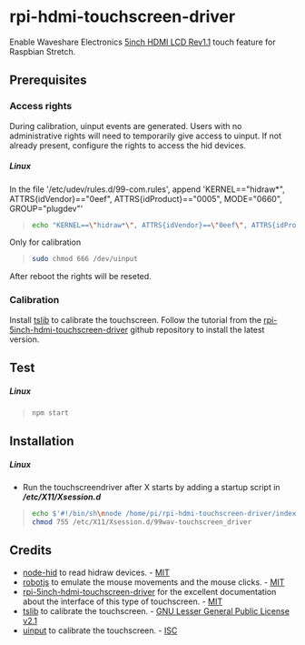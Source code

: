 # rpi-hdmi-touchscreen-driver
Enable Waveshare Electronics [5inch HDMI LCD Rev1.1](https://www.waveshare.com/wiki/5inch_HDMI_LCD_(B)) touch feature for Raspbian Stretch.

## Prerequisites

### Access rights

During calibration, uinput events are generated. Users with no administrative rights will need to temporarily give access to uinput.
If not already present, configure the rights to access the hid devices.

##### Linux
In the file '/etc/udev/rules.d/99-com.rules', append 'KERNEL=="hidraw*", ATTRS{idVendor}=="0eef", ATTRS{idProduct}=="0005", MODE="0660", GROUP="plugdev"'
>```bash
>echo "KERNEL==\"hidraw*\", ATTRS{idVendor}==\"0eef\", ATTRS{idProduct}==\"0005\", MODE=\"0660\", GROUP=\"plugdev\"" >> /etc/udev/rules.d/99-com.rules
>```

Only for calibration
>```bash
>sudo chmod 666 /dev/uinput
>```

After reboot the rights will be reseted.

### Calibration

Install [tslib](https://github.com/kergoth/tslib) to calibrate the touchscreen. Follow the tutorial from the [rpi-5inch-hdmi-touchscreen-driver](https://github.com/saper-2/rpi-5inch-hdmi-touchscreen-driver#3-install-tslib) github repository to install the latest version.

## Test

##### Linux
>```bash
>npm start
>```

## Installation

##### Linux
* Run the touchscreendriver after X starts by adding a startup script in **_/etc/X11/Xsession.d_**

>```bash
>echo $'#!/bin/sh\nnode /home/pi/rpi-hdmi-touchscreen-driver/index.js &\n' > /etc/X11/Xsession.d/99wav-touchscreen_driver
>chmod 755 /etc/X11/Xsession.d/99wav-touchscreen_driver
>```

## Credits
* [node-hid](https://github.com/node-hid/node-hid) to read hidraw devices. - [MIT](https://opensource.org/licenses/MIT)
* [robotjs](https://github.com/octalmage/robotjs) to emulate the mouse movements and the mouse clicks. - [MIT](https://github.com/octalmage/robotjs/blob/master/LICENSE.md)
* [rpi-5inch-hdmi-touchscreen-driver](https://github.com/saper-2/rpi-5inch-hdmi-touchscreen-driver) for the excellent documentation about the interface of this type of touchscreen. - [MIT](https://github.com/saper-2/rpi-5inch-hdmi-touchscreen-driver/blob/master/LICENSE)
* [tslib](https://github.com/kergoth/tslib) to calibrate the touchscreen. - [GNU Lesser General Public License v2.1](https://github.com/kergoth/tslib/blob/master/COPYING)
* [uinput](https://github.com/santigimeno/node-uinput) to calibrate the touchscreen. - [ISC](https://opensource.org/licenses/ISC)
